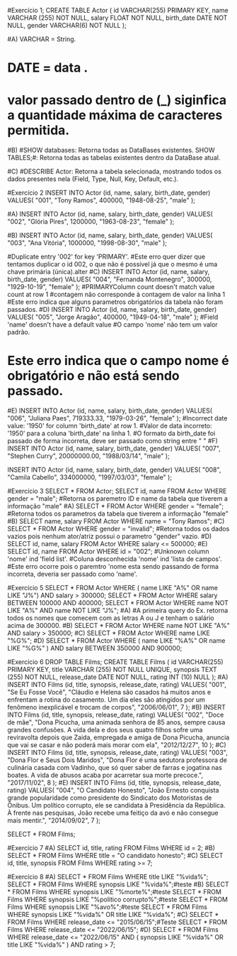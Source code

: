 #Exercício 1;
CREATE TABLE Actor (
    id VARCHAR(255) PRIMARY KEY,
    name VARCHAR (255) NOT NULL,
    salary FLOAT NOT NULL,
    birth_date DATE NOT NULL,
    gender VARCHAR(6) NOT NULL
);

#A) VARCHAR = String.
# DATE = data .
# valor passado dentro de (_) siginfica a quantidade máxima de caracteres permitida.

#B) 
#SHOW databases: Retorna todas as DataBases existentes.
SHOW TABLES;#: Retorna todas as tabelas existentes dentro da DataBase atual.

#C) 
#DESCRIBE Actor: Retorna a tabela selecionada, mostrando todos os dados presentes nela (Field, Type, Null, Key, Default, etc.).

#Exercício 2
INSERT INTO Actor (id, name, salary, birth_date, gender)
VALUES(
  "001", 
  "Tony Ramos",
  400000,
  "1948-08-25", 
  "male"
);

#A)
INSERT INTO Actor (id, name, salary, birth_date, gender)
VALUES(
"002",
"Glória Pires",
1200000,
"1963-08-23",
"female"
);

#B)
INSERT INTO Actor (id, name, salary, birth_date, gender)
VALUES(
"003",
"Ana Vitória",
1000000,
"1998-08-30",
"male"
);

#Duplicate entry '002' for key 'PRIMARY'.
#Este erro quer dizer que tentamos duplicar o id 002, o que não é possível já que o mesmo é uma chave primária (única).alter
#C)
INSERT INTO Actor (id, name, salary, birth_date, gender)
VALUES(
  "004", 
  "Fernanda Montenegro",
  300000,
  "1929-10-19", 
  "female"
);
#PRIMARYColumn count doesn't match value count at row 1
#contagem não corresponde à contagem de valor na linha 1
#Este erro indica que alguns parametros obrigatórios da tabela não foram passados.
#D)
INSERT INTO Actor (id, name, salary, birth_date, gender)
VALUES(
  "005",
  "Jorge Aragão",
  400000,
  "1949-04-18", 
  "male"
);
#Field 'name' doesn't have a default value
#O campo 'nome' não tem um valor padrão.
# Este erro indica que o campo nome é obrigatório e não está sendo passado.
#E)
INSERT INTO Actor (id, name, salary, birth_date, gender)
VALUES(
  "006", 
  "Juliana Paes",
  719333.33,
  "1979-03-26", 
  "female"
);
#Incorrect date value: '1950' for column 'birth_date' at row 1.
#Valor de data incorreto: '1950' para a coluna 'birth_date' na linha 1.
#O formato da birth_date foi passado de forma incorreta, deve ser passado como string entre " "
#F)
INSERT INTO Actor (id, name, salary, birth_date, gender)
VALUES(
"007",
"Stephen Curry",
20000000.00,
"1988/03/14",
"male"
);

INSERT INTO Actor (id, name, salary, birth_date, gender)
VALUES(
"008",
"Camila Cabello",
334000000,
"1997/03/03",
"female"
); 


#Exercício 3
SELECT * FROM Actor;
SELECT id, name FROM Actor WHERE gender = "male"; #Retorna os paremetro ID e name da tabela que tiverem a informação "male"
#A)
SELECT * FROM Actor WHERE gender = "female"; #Retorna todos os parametros da tabela que tiverem a informação "female"
#B)
SELECT name, salary FROM Actor WHERE name = "Tony Ramos";
#C)
SELECT * FROM Actor WHERE gender = "invalid"; #Retorna todos os dados vazios pois nenhum ator/atriz possui o parametro  "gender" vazio.
#D)
SELECT id, name, salary FROM Actor WHERE salary <= 500000;
#E)
SELECT id, name FROM Actor WHERE id = "002";
#Unknown column 'nome' ind 'field list'.
#Coluna desconhecida 'nome' ind 'lista de campos'.
#Este erro ocorre pois o paremtro 'nome esta sendo passando de forma incorreta, deveria ser passado como 'name'.

#Exercício 5
SELECT * FROM Actor WHERE ( name LIKE "A%" OR name LIKE "J%") AND salary > 300000;
SELECT * FROM Actor WHERE salary BETWEEN 100000 AND 400000;
SELECT * FROM Actor WHERE name NOT LIKE "A%" AND name NOT LIKE "J%";
#A)
#A primeira query do Ex. retorna todos os nomes que comecem com as letras A ou J e tenham o salário acima de 300000.
#B)
SELECT * FROM Actor WHERE name NOT LIKE "A%" AND salary > 350000;
#C)
SELECT * FROM Actor WHERE name LIKE "%G%";
#D)
SELECT * FROM Actor WHERE ( name LIKE "%A%" OR name LIKE "%G%" ) AND salary BETWEEN 350000 AND 900000;

#Exercício 6
DROP TABLE Films;
CREATE TABLE Films (
id VARCHAR(255) PRIMARY KEY,
title VARCHAR (255) NOT NULL UNIQUE,
synopsis TEXT (255) NOT NULL,
release_date DATE NOT NULL,
rating INT (10) NULL
);
#A)
INSERT INTO Films (id, title, synopsis, release_date, rating)
VALUES(
"001",
"Se Eu Fosse Você",
"Cláudio e Helena são casados há muitos anos e enfrentam a rotina do casamento. Um dia eles são atingidos por um fenômeno inexplicável e trocam de corpos",
"2006/06/01",
7
);
#B)
INSERT INTO Films (id, title, synopsis, release_date, rating)
VALUES(
"002",
"Doce de mãe",
"Dona Picucha, uma animada senhora de 85 anos, sempre causa grandes confusões. A vida dela e dos seus quatro filhos sofre uma reviravolta depois que Zaida, empregada e amiga de Dona Picucha, anuncia que vai se casar e não poderá mais morar com ela",
"2012/12/27",
10
);
#C)
INSERT INTO Films (id, title, synopsis, release_date, rating)
VALUES(
"003",
"Dona Flor e Seus Dois Maridos",
"Dona Flor é uma sedutora professora de culinária casada com Vadinho, que só quer saber de farras e jogatina nas boates. A vida de abusos acaba por acarretar sua morte precoce.",
"2017/11/02",
8
);
#E)
INSERT INTO Films (id, title, synopsis, release_date, rating)
VALUES(
"004",
"O Candidato Honesto",
"João Ernesto conquista grande popularidade como presidente do Sindicato dos Motoristas de Ônibus. Um político corrupto, ele se candidata à Presidência da República. À frente nas pesquisas, João recebe uma feitiço da avó e não consegue mais mentir.",
"2014/09/02",
7
);

SELECT * FROM Films;

#Exercício 7
#A)
SELECT id, title, rating FROM Films WHERE id = 2;
#B)
SELECT * FROM Films WHERE title = "O candidato honesto";
#C)
SELECT id, title, synopsis FROM Films WHERE rating >= 7;

#Exercício 8
#A)
SELECT * FROM Films WHERE title LIKE "%vida%";
SELECT * FROM Films WHERE synopsis LIKE "%vida%";#teste
#B)
SELECT * FROM Films WHERE synopsis LIKE "%morte%";#teste
SELECT * FROM Films WHERE synopsis LIKE "%politico corrupto%";#teste
SELECT * FROM Films WHERE synopsis LIKE "%avo%";#teste
SELECT * FROM Films WHERE synopsis LIKE "%vida%" OR title LIKE "%vida%";
#C)
SELECT * FROM Films WHERE release_date <= "2015/06/15";#Teste
SELECT * FROM Films WHERE release_date <= "2022/06/15";
#D)
SELECT * FROM Films WHERE release_date <= "2022/06/15" AND ( synopsis LIKE "%vida%" OR title LIKE "%vida%" ) AND rating > 7;